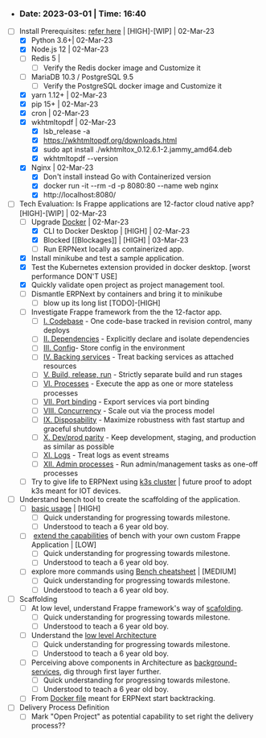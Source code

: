 - ### Date: 2023-03-01 | Time: 16:40 

- [ ] Install Prerequisites: [refer here](!https://github.com/frappe/bench/blob/develop/docs/installation.md) | [HIGH]-[WIP] | 02-Mar-23
	- [x] Python 3.6+| 02-Mar-23
	- [x] Node.js 12 | 02-Mar-23
	- [ ] Redis 5 | 
		- [ ] Verify the Redis docker image and Customize it 
	- [ ] MariaDB 10.3 / PostgreSQL 9.5
		- [ ] Verify the PostgreSQL docker image and Customize it 
	- [x] yarn 1.12+ | 02-Mar-23
	- [x] pip 15+ | 02-Mar-23	
	- [x] cron | 02-Mar-23
	- [x] wkhtmltopdf | 02-Mar-23
		- [x] lsb_release -a
		- [x] https://wkhtmltopdf.org/downloads.html
		- [x] sudo apt install ./wkhtmltox_0.12.6.1-2.jammy_amd64.deb
		- [x] wkhtmltopdf --version
	- [x] Nginx | 02-Mar-23
		- [x] Don't install instead Go with Containerized version
		- [x] docker run -it --rm -d -p 8080:80 --name web nginx
		- [x] http://localhost:8080/
- [ ] Tech Evaluation: Is Frappe applications are 12-factor cloud native app? [HIGH]-[WIP] | 02-Mar-23
	- [ ] Upgrade [Docker](!https://www.redhat.com/architect/12-factor-app-containers) | 02-Mar-23
		- [x] CLI to Docker Desktop | [HIGH] | 02-Mar-23
		- [x] Blocked [[Blockages]] | [HIGH] | 03-Mar-23
		- [ ] Run ERPNext locally as containerized app. 
	- [x] Install minikube and test a sample application.
	- [x] Test the Kubernetes extension provided in docker desktop. [worst performance DON'T USE]
	- [x] Quickly validate open project as project management tool.
	- [ ] Dismantle ERPNext by containers and bring it to minikube
		- [ ] blow up its long list [TODO]-[HIGH]
	- [ ] Investigate Frappe framework from the the 12-factor app.
		- [ ] [I. Codebase](https://12factor.net/codebase) - One code-base tracked in revision control, many deploys
		- [ ] [II. Dependencies](https://12factor.net/dependencies) - Explicitly declare and isolate dependencies
		- [ ] [III. Config](https://12factor.net/config)- Store config in the environment
		- [ ] [IV. Backing services](https://12factor.net/backing-services) - Treat backing services as attached resources
		- [ ] [V. Build, release, run](https://12factor.net/build-release-run) - Strictly separate build and run stages
		- [ ] [VI. Processes](https://12factor.net/processes) - Execute the app as one or more stateless processes
		- [ ] [VII. Port binding](https://12factor.net/port-binding) - Export services via port binding
		- [ ] [VIII. Concurrency](https://12factor.net/concurrency) - Scale out via the process model
		- [ ] [IX. Disposability](https://12factor.net/disposability) - Maximize robustness with fast startup and graceful shutdown
		- [ ] [X. Dev/prod parity](https://12factor.net/dev-prod-parity) - Keep development, staging, and production as similar as possible
		- [ ] [XI. Logs](https://12factor.net/logs) - Treat logs as event streams
		- [ ] [XII. Admin processes](https://12factor.net/admin-processes) - Run admin/management tasks as one-off processes
	- [ ] Try to give life to ERPNext using [k3s cluster](https://verystrongfingers.github.io/erpnext/2021/02/11/erpnext-k3s.html) | future proof to adopt k3s meant for IOT devices.
- [ ] Understand bench tool to create the scaffolding of the application.
	- [ ]  [basic usage](!https://github.com/frappe/bench/blob/develop/docs/bench_usage.md) | [HIGH]
		- [ ] Quick understanding for progressing towards milestone.
		- [ ] Understood to teach a 6 year old boy.
	- [ ]  [extend the capabilities](!https://github.com/frappe/bench/blob/develop/docs/bench_custom_cmd.md) of bench with your own custom Frappe Application | [LOW]
		- [ ] Quick understanding for progressing towards milestone.
		- [ ] Understood to teach a 6 year old boy.
	- [ ] explore more commands  using [Bench cheatsheet](!https://frappeframework.com/docs/v14/user/en/bench/resources/bench-commands-cheatsheet) | [MEDIUM]
		- [ ] Quick understanding for progressing towards milestone.
		- [ ] Understood to teach a 6 year old boy.
- [ ] Scaffolding
	- [ ] At low level, understand Frappe framework's way of [scafolding](!https://frappeframework.com/docs/v14/user/en/guides/basics/apps).
		- [ ] Quick understanding for progressing towards milestone.
		- [ ] Understood to teach a 6 year old boy.
	- [ ] Understand the [low level Architecture](!https://frappeframework.com/docs/v14/user/en/basics/architecture)
		- [ ] Quick understanding for progressing towards milestone.
		- [ ] Understood to teach a 6 year old boy.
	- [ ] Perceiving above components in Architecture as [background-services](!https://frappeframework.com/docs/v14/user/en/bench/resources/background-services), dig through first layer further. 
		- [ ] Quick understanding for progressing towards milestone.
		- [ ] Understood to teach a 6 year old boy.
	- [ ] From [Docker file](https://github.com/frappe/frappe_docker) meant for ERPNext start backtracking.
- [ ] Delivery Process Definition
	- [ ] Mark "Open Project" as potential capability to set right the delivery process??